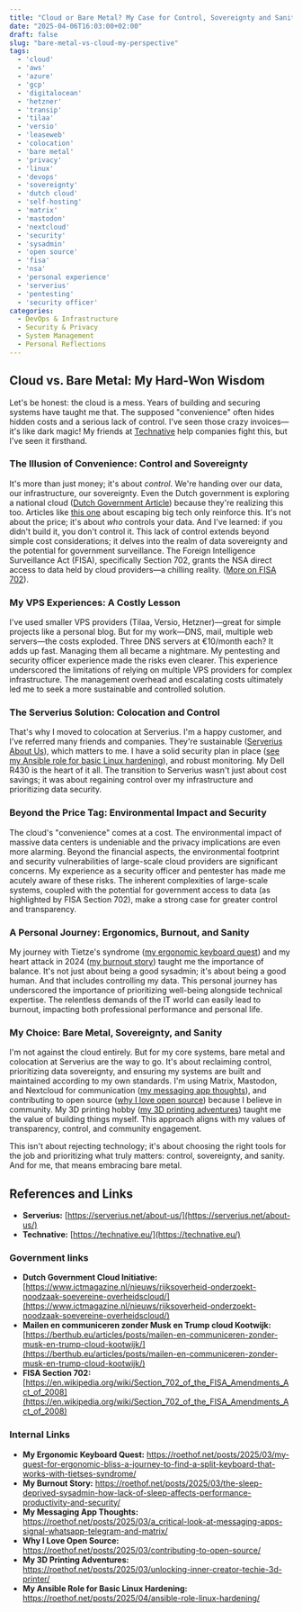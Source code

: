 ```yaml
---
title: "Cloud or Bare Metal? My Case for Control, Sovereignty and Sanity"
date: "2025-04-06T16:03:00+02:00"
draft: false
slug: "bare-metal-vs-cloud-my-perspective"
tags:
  - 'cloud'
  - 'aws'
  - 'azure'
  - 'gcp'
  - 'digitalocean'
  - 'hetzner'
  - 'transip'
  - 'tilaa'
  - 'versio'
  - 'leaseweb'
  - 'colocation'
  - 'bare metal'
  - 'privacy'
  - 'linux'
  - 'devops'
  - 'sovereignty'
  - 'dutch cloud'
  - 'self-hosting'
  - 'matrix'
  - 'mastodon'
  - 'nextcloud'
  - 'security'
  - 'sysadmin'
  - 'open source'
  - 'fisa'
  - 'nsa'
  - 'personal experience'
  - 'serverius'
  - 'pentesting'
  - 'security officer'
categories:
  - DevOps & Infrastructure
  - Security & Privacy
  - System Management
  - Personal Reflections
---
```


## Cloud vs. Bare Metal: My Hard-Won Wisdom

Let's be honest: the cloud is a mess. Years of building and securing systems have taught me that.  The supposed "convenience" often hides hidden costs and a serious lack of control. I've seen those crazy invoices—it's like dark magic! My friends at [Technative](https://technative.eu/) help companies fight this, but I've seen it firsthand.

### The Illusion of Convenience: Control and Sovereignty

It's more than just money; it's about *control*. We're handing over our data, our infrastructure, our sovereignty. Even the Dutch government is exploring a national cloud ([Dutch Government Article](https://www.ictmagazine.nl/nieuws/rijksoverheid-onderzoekt-noodzaak-soevereine-overheidscloud/)) because they're realizing this too. Articles like [this one](https://berthub.eu/articles/posts/mailen-en-communiceren-zonder-musk-en-trump-cloud-kootwijk/) about escaping big tech only reinforce this.  It's not about the price; it's about *who* controls your data. And I've learned: if you didn't build it, you don't control it.  This lack of control extends beyond simple cost considerations; it delves into the realm of data sovereignty and the potential for government surveillance.  The Foreign Intelligence Surveillance Act (FISA), specifically Section 702, grants the NSA direct access to data held by cloud providers—a chilling reality. ([More on FISA 702](https://en.wikipedia.org/wiki/Section_702_of_the_FISA_Amendments_Act_of_2008)).

### My VPS Experiences: A Costly Lesson

I've used smaller VPS providers (Tilaa, Versio, Hetzner)—great for simple projects like a personal blog. But for my work—DNS, mail, multiple web servers—the costs exploded. Three DNS servers at €10/month each? It adds up fast. Managing them all became a nightmare. My pentesting and security officer experience made the risks even clearer.  This experience underscored the limitations of relying on multiple VPS providers for complex infrastructure.  The management overhead and escalating costs ultimately led me to seek a more sustainable and controlled solution.

### The Serverius Solution: Colocation and Control

That's why I moved to colocation at Serverius. I'm a happy customer, and I've referred many friends and companies. They're sustainable ([Serverius About Us](https://serverius.net/about-us/)), which matters to me. I have a solid security plan in place ([see my Ansible role for basic Linux hardening](posts/2025/04/ansible-role-linux-hardening/)), and robust monitoring. My Dell R430 is the heart of it all.  The transition to Serverius wasn't just about cost savings; it was about regaining control over my infrastructure and prioritizing data security.

### Beyond the Price Tag: Environmental Impact and Security

The cloud's "convenience" comes at a cost. The environmental impact of massive data centers is undeniable and the privacy implications are even more alarming.  Beyond the financial aspects, the environmental footprint and security vulnerabilities of large-scale cloud providers are significant concerns.  My experience as a security officer and pentester has made me acutely aware of these risks.  The inherent complexities of large-scale systems, coupled with the potential for government access to data (as highlighted by FISA Section 702), make a strong case for greater control and transparency.

### A Personal Journey: Ergonomics, Burnout, and Sanity

My journey with Tietze's syndrome ([my ergonomic keyboard quest](posts/2025/03/my-quest-for-ergonomic-bliss-a-journey-to-find-a-split-keyboard-that-works-with-tietses-syndrome/)) and my heart attack in 2024 ([my burnout story](posts/2025/03/the-sleep-deprived-sysadmin-how-lack-of-sleep-affects-performance-productivity-and-security/)) taught me the importance of balance. It's not just about being a good sysadmin; it's about being a good human. And that includes controlling my data.  This personal journey has underscored the importance of prioritizing well-being alongside technical expertise.  The relentless demands of the IT world can easily lead to burnout, impacting both professional performance and personal life.

### My Choice: Bare Metal, Sovereignty, and Sanity

I'm not against the cloud entirely. But for my core systems, bare metal and colocation at Serverius are the way to go. It's about reclaiming control, prioritizing data sovereignty, and ensuring my systems are built and maintained according to my own standards. I'm using Matrix, Mastodon, and Nextcloud for communication ([my messaging app thoughts](posts/2025/03/a_critical-look-at-messaging-apps-signal-whatsapp-telegram-and-matrix/)), and contributing to open source ([why I love open source](posts/2025/03/contributing-to-open-source/)) because I believe in community. My 3D printing hobby ([my 3D printing adventures](posts/2025/03/unlocking-inner-creator-techie-3d-printer/)) taught me the value of building things myself.  This approach aligns with my values of transparency, control, and community engagement.

This isn't about rejecting technology; it's about choosing the right tools for the job and prioritizing what truly matters: control, sovereignty, and sanity. And for me, that means embracing bare metal.


## References and Links

* **Serverius:** [https://serverius.net/about-us/](https://serverius.net/about-us/)
* **Technative:** [https://technative.eu/](https://technative.eu/)

### Government links
* **Dutch Government Cloud Initiative:** [https://www.ictmagazine.nl/nieuws/rijksoverheid-onderzoekt-noodzaak-soevereine-overheidscloud/](https://www.ictmagazine.nl/nieuws/rijksoverheid-onderzoekt-noodzaak-soevereine-overheidscloud/)
* **Mailen en communiceren zonder Musk en Trump cloud Kootwijk:** [https://berthub.eu/articles/posts/mailen-en-communiceren-zonder-musk-en-trump-cloud-kootwijk/](https://berthub.eu/articles/posts/mailen-en-communiceren-zonder-musk-en-trump-cloud-kootwijk/)
* **FISA Section 702:** [https://en.wikipedia.org/wiki/Section_702_of_the_FISA_Amendments_Act_of_2008](https://en.wikipedia.org/wiki/Section_702_of_the_FISA_Amendments_Act_of_2008)
 
### Internal Links
* **My Ergonomic Keyboard Quest:** https://roethof.net/posts/2025/03/my-quest-for-ergonomic-bliss-a-journey-to-find-a-split-keyboard-that-works-with-tietses-syndrome/
* **My Burnout Story:** https://roethof.net/posts/2025/03/the-sleep-deprived-sysadmin-how-lack-of-sleep-affects-performance-productivity-and-security/
* **My Messaging App Thoughts:** https://roethof.net/posts/2025/03/a_critical-look-at-messaging-apps-signal-whatsapp-telegram-and-matrix/
* **Why I Love Open Source:** https://roethof.net/posts/2025/03/contributing-to-open-source/
* **My 3D Printing Adventures:** https://roethof.net/posts/2025/03/unlocking-inner-creator-techie-3d-printer/
* **My Ansible Role for Basic Linux Hardening:** https://roethof.net/posts/2025/04/ansible-role-linux-hardening/

